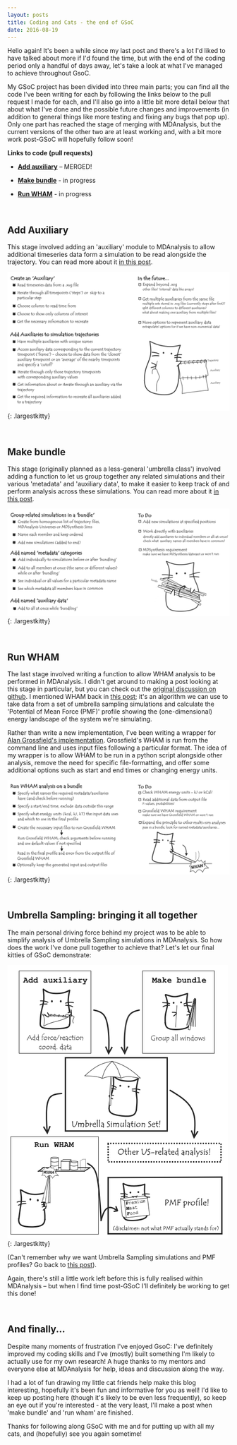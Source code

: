 ```yaml
---
layout: posts
title: Coding and Cats - the end of GSoC
date: 2016-08-19
---
```


Hello again! It's been a while since my last post and there's a lot I'd liked to have talked about more if I'd found the time, but with the end of the coding period only a handful of days away, let's take a look at what I've managed to achieve throughout GsoC.

My GSoC project has been divided into three main parts; you can find all the code I've been writing for each by following the links below to the pull request I made for each, and I'll also go into a little bit more detail below that about what I've done and the possible future changes and improvements (in addition to general things like more testing and fixing any bugs that pop up). Only one part has reached the stage of merging with MDAnalysis, but the current versions of the other two are at least working and, with a bit more work post-GSoC will hopefully follow soon!

**Links to code (pull requests)**

- [**Add auxiliary**](https://github.com/MDAnalysis/mdanalysis/pull/868) – MERGED! 

- [**Make bundle**](https://github.com/MDAnalysis/mdanalysis/pull/900) - in progress

- [**Run WHAM**](https://github.com/MDAnalysis/mdanalysis/pull/923) - in progress


<br>

## Add Auxiliary
This stage involved adding an 'auxiliary' module to MDAnalysis to allow additional timeseries data form a simulation to be read alongside the trajectory. You can read more about it [in this post](http://fiona-naughton.github.io/blog/2016/06/04/Auxiliary-power-then-full-steam-ahead).


![](/images/8AuxiliaryKitty.png){: .largestkitty}

<br>

## Make bundle
This stage (originally planned as a less-general 'umbrella class') involved adding a function to let us group together any related simulations and their various 'metadata' and 'auxiliary data', to make it easier to keep track of and perform analysis across these simulations. You can read more about it [in this post](http://fiona-naughton.github.io/blog/2016/07/13/Wrapping-the-Universe).


![](/images/8BundleKitty.png){: .largestkitty}

<br>


## Run WHAM
The last stage involved writing a function to allow WHAM analysis to be performed in MDAnalysis. I didn't get around to making a post looking at this stage in particular, but you can check out the [original discussion on github](https://github.com/MDAnalysis/mdanalysis/issues/842). I mentioned WHAM back in [this post](http://fiona-naughton.github.io/blog/2016/05/25/What-is-this-MD-thing-anyway); it's an algorithm we can use to take data from a set of umbrella sampling simulations and calculate the 'Potential of Mean Force (PMF)' profile showing the (one-dimensional) energy landscape of the system we're simulating. 

Rather than write a new implementation, I've been writing a wrapper for [Alan Grossfield's implementation](http://membrane.urmc.rochester.edu/content/wham). Grossfield's WHAM is run from the command line and uses input files following a particular format. The idea of my wrapper is to allow WHAM to be run in a python script alongside other analysis, remove the need for specific file-formatting, and offer some additional options such as start and end times or changing energy units.


![](/images/8WhamKitty.png){: .largestkitty}


<br>

## Umbrella Sampling: bringing it all together
The main personal driving force behind my project was to be able to simplify analysis of Umbrella Sampling simulations in MDAnalysis. So how does the work I've done pull together to achieve that? Let's let our final kitties of GSoC demonstrate:


![](/images/8UmbrellaKitty.png){: .largestkitty}


(Can't remember why we want Umbrella Sampling simulations and PMF profiles? Go back to [this post](http://fiona-naughton.github.io/blog/2016/05/25/What-is-this-MD-thing-anyway)).

Again, there's still a little work left before this is fully realised within MDAnalysis – but when I find time post-GSoC I'll definitely be working to get this done!

<br>


## And finally...
Despite many moments of frustration I've enjoyed GsoC: I've definitely improved my coding skills and I've (mostly) built something I'm likely to actually use for my own research! A huge thanks to my mentors and everyone else at MDAnalysis for help, ideas and discussion along the way. 

I had a lot of fun drawing my little cat friends help make this blog interesting, hopefully it's been fun and informative for you as well! I'd like to keep up posting here (though it's likely to be even less frequently), so keep an eye out if you're interested - at the very least, I'll make a post when 'make bundle' and 'run wham' are finished.

Thanks for following along GSoC with me and for putting up with all my cats, and (hopefully) see you again sometime!
